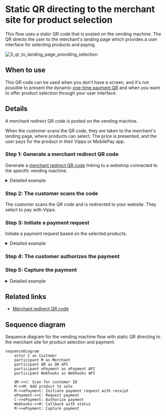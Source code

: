 <!-- START_METADATA
---
title: Static QR directing to the merchant site for product selection
sidebar_label: Static QR direct to merchant site for product selection
sidebar_position: 40
hide_table_of_contents: false
pagination_next: null
pagination_prev: null
---

import AUTHORIZEPAYMENT from '../_common/_customer_authorizes_epayment.md'

END_METADATA -->

# Static QR directing to the merchant site for product selection

This flow uses a static QR code that is posted on the vending machine.
The QR directs the user to the merchant's landing page which provides a user interface for selecting products and paying.

![3_qr_to_landing_page_providing_selection](images/3_qr_to_landing_page_providing_selection.png)

## When to use

This QR code can be used when you don't have a screen, and it's not possible to present the dynamic
[one-time payment QR](one-time-payment.md)
and when you want to offer product selection through your user interface.

## Details

A merchant redirect QR code is posted on the vending machine.

When the customer scans the QR code,
they are taken to the merchant's landing page, where products can select.
The price is presented, and the user pays for the product in their Vipps or MobilePay app.

### Step 1: Generate a merchant redirect QR code

Generate a [merchant redirect QR code](https://developer.vippsmobilepay.com/docs/APIs/qr-api/vipps-qr-api#merchant-redirect-qr-codes)
linking to a webshop connected to the specific vending machine.


<details>
<summary>Detailed example</summary>
<div>

The QR code contains a `Id` that connects it to the vending machine where it is located.

Here is an example HTTP POST:

[`POST:/qr/v1/merchant-redirect`](https://developer.vippsmobilepay.com/api/qr/#operation/CreateMerchantRedirectQr)

```json
{
  "id": "vending_machine_122_qr",
  "redirectUrl": "https://example.com/myvendingmachines"
}
```

</div>
</details>


### Step 2: The customer scans the code

The customer scans the QR code and is redirected to your website.
They select to pay with Vipps.

### Step 3: Initiate a payment request

Initiate a payment request based on the selected products.

<details>
<summary>Detailed example</summary>
<div>

Since the customer has scanned from their phone, you don't need their phone number.
This payment command can do an app-switch and open their Vipps app with the payment request.
Specify `"userFlow": "WEB_REDIRECT"` to redirect the user to the Vipps app.

You may include a receipt at this time.

Specify `"customerInteraction": "CUSTOMER_PRESENT"`.

Here is an example HTTP POST:

[`POST:/epayment/v1/payments`](https://developer.vippsmobilepay.com/api/epayment#tag/CreatePayments/operation/createPayment)

With body:

```json
{
  "amount": {
    "value": 1100,
    "currency": "NOK"
  },
  "paymentMethod": {
    "type": "WALLET"
  },
  "customerInteraction": "CUSTOMER_PRESENT",
  "receipt":{
    "orderLines": [
      {
        "name": "Juice",
        "id": "21231211",
        "totalAmount": 1100,
        "totalAmountExcludingTax": 825,
        "totalTaxAmount": 275,
        "taxPercentage": 25,
      },
    ],
    "bottomLine": {
      "currency": "NOK",
      "posId": "vending_machine_12345"
    },
   "receiptNumber": "0527013501"
  },
  "reference": "WBN02023022313521298012343384",
  "userFlow": "WEB_REDIRECT",
  "returnUrl": "http://example.com/redirect?reference=2486791679658155992",
  "paymentDescription": "Vending machine purchase"
}
```

</div>
</details>

### Step 4: The customer authorizes the payment

<AUTHORIZEPAYMENT />


### Step 5: Capture the payment

<details>
<summary>Detailed example</summary>
<div>

[`POST:/epayment/v1/payments/{reference}/capture`](/api/epayment/#tag/AdjustPayments/operation/capturePayment)

With body:

```json
{
  "modificationAmount": {
    "value": 1100,
    "currency": "NOK"
  }
}
```

</div>
</details>

## Related links

* [Merchant redirect QR code](https://developer.vippsmobilepay.com/docs/APIs/qr-api/vipps-qr-api#merchant-redirect-qr-codes)

## Sequence diagram

Sequence diagram for the vending machine flow with static QR directing to the merchant site for product selection and payment.

``` mermaid
sequenceDiagram
    actor C as Customer
    participant M as Merchant
    participant QR as QR API
    participant ePayment as ePayment API
    participant Webhooks as Webhooks API

    QR->>C: Scan for customer ID
    M->>M: Add product to sale
    M->>ePayment: Initiate payment request with receipt
    ePayment->>C: Request payment
    C->>ePayment: Authorize payment
    Webhooks->>M: Callback with status
    M->>ePayment: Capture payment
```
